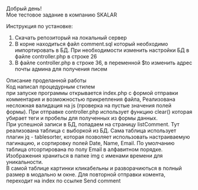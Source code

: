 Добрый день!<br>
Мое тестовое задание в компанию SKALAR

Инструкция по установке:<br>
1. Скачать репозиторый на локальный сервер<br>
2. В корне находиться файл comment.sql который необходимо импортировать в БД. При необходимости изменить настройки БД в файле controller.php в строке 26<br>
3. В файле controller.php в строке 36, в переменной $to изменить адрес почты админа для получения писем<br>

Описание проделанной работы<br>
Код написал процедурным стилем<br>
при запуске программы открывается index.php с формой отправки комментария и возможностью прикрепления файла,
Реализована несложная валидация на js (проверка на пустые значения полей формы).
При отправке controller.php использует функцию clear() которая убирает теги и пробелы для полученных из формы данных.<br>
При успешной записи в БД, попадаем на страницу listComment. Тут реализована таблица с выборкой из БД. Сама таблица использует плагин jq - tablesorter,
 которая позволяет использовать настраиваемую пагинацию, и сортировку полей Date, Name, Email. По умолчанию таблица отсортирована по полу Email в алфавитном порядке.<br>
 Изображения храниться в папке img с именами времени для уникальности.<br>
 В самой таблице картинки кликабельны и разворачиються в полный размер в модально м окне. Для повторной отправки комента, переходит на index по ссылке Send comment

